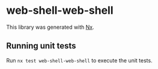 # web-shell-web-shell

This library was generated with [Nx](https://nx.dev).

## Running unit tests

Run `nx test web-shell-web-shell` to execute the unit tests.
